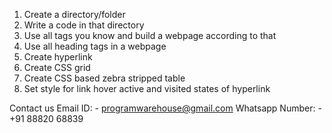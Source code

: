 1. Create a directory/folder
2. Write a code in that directory
3. Use all tags you know and build a webpage according to that
4. Use all heading tags in a webpage
5. Create hyperlink
6. Create CSS grid
7. Create CSS based zebra stripped table
8. Set style for link hover active and visited states of hyperlink



Contact us
Email ID: - programwarehouse@gmail.com
Whatsapp Number: - +91 88820 68839

